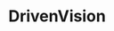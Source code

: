 # DrivenVision


<!-- TODO: Fuente en general se ve distinta xq ?
 https://8font.com/acumin-variable-concept/
Encontre esto -->

<!-- TODO: Ver este bold como hacerlo -->

<!-- TODO: Que este boton haga algo -->

<!-- TODO: refactor DIVS Superpuestos -->

<!-- TODO: Que este boton haga algo -->

<!-- TODO: AOS -->

<!-- TODO: Revisar resposive -->